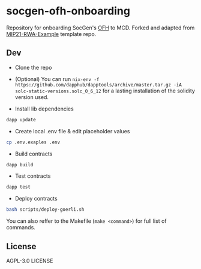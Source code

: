 # socgen-ofh-onboarding
Repository for onboarding SocGen's [OFH](https://forum.makerdao.com/t/security-tokens-refinancing-mip6-application-for-ofh-tokens/10605/8) to MCD. Forked and adapted from [MIP21-RWA-Example](https://github.com/makerdao/MIP21-RWA-Example) template repo.

## Dev

- Clone the repo

- (Optional) You can run ```nix-env -f https://github.com/dapphub/dapptools/archive/master.tar.gz -iA solc-static-versions.solc_0_6_12``` for a lasting installation of the solidity version used.

- Install lib dependencies
```bash
dapp update
```
- Create local .env file & edit placeholder values
```bash
cp .env.exaples .env
```
- Build contracts
```bash
dapp build
```
- Test contracts
```bash
dapp test
```
- Deploy contracts
```bash
bash scripts/deploy-goerli.sh
```

You can also reffer to the Makefile (```make <command>```) for full list of commands.


## License
AGPL-3.0 LICENSE